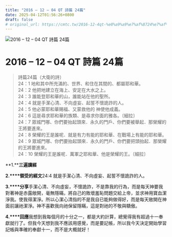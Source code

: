 ```yaml
---
title: "2016 – 12 – 04 QT 詩篇 24篇"
date: 2025-04-12T01:56:26+0800
draft: false
# original_url: https://cmtc.tw/2016-12-4qt-%e8%a9%a9%e7%af%8724%e7%af%87
---
```


![2016 – 12 – 04 QT 詩篇 24篇](/images/qt.jpg   "2016 – 12 – 04 QT 詩篇 24篇")

# 2016 – 12 – 04 QT 詩篇 24篇

> 詩篇24篇（大衛的詩）  
> 24：1 地和其中所充滿的、世界、和住在其間的、都屬耶和華。  
> 24：2 他把地建立在海上、安定在大水之上。  
> 24：3 誰能登耶和華的山，誰能站在他的聖所。  
> 24：4 就是手潔心清、不向虛妄、起誓不懷詭詐的人。  
> 24：5 他必蒙耶和華賜福、又蒙救他的 神使他成義。  
> 24：6 這是尋求耶和華的族類、是尋求你面的雅各。〔細拉〕  
> 24：7 眾城門哪、你們要抬起頭來．永久的門戶、你們要被舉起．那榮耀的王將要進來。  
> 24：8 榮耀的王是誰呢．就是有力有能的耶和華、在戰場上有能的耶和華。  
> 24：9 眾城門哪、你們要抬起頭來．永久的門戶、你們要把頭抬起．那榮耀的王將要進來。  
> 24：10 榮耀的王是誰呢．萬軍之耶和華、他是榮耀的王。〔細拉〕

**1.****三遍讀經**

**2.****領受的經文**24:4 就是手潔心清、不向虛妄、起誓不懷詭詐的人。

**3.****分享**手潔心清、不向虛妄，不懷詭詐，不是靠我的行為，而是每天神要我對著神是赤露敞開，毫無隱暪，將自己的敗壞羞恥問題交給上帝，並求神用寶血潔淨我。使我得潔淨。所以心潔心清指的不是我自已能夠做得好，而是每天敞開在神面前讓祂潔淨。神不喜歡我向祂保留隱瞞，這是對祂的不敬與驕傲。

**4.****回應**我想到我每個月的十分之一，都是大約計算，總覺得我有超過十一奉獻就行了。但我今天想到我不應該用感覺，而是要記帳，所以我今天決定開始學習記帳與準確的奉獻十一，而不是大概就好！